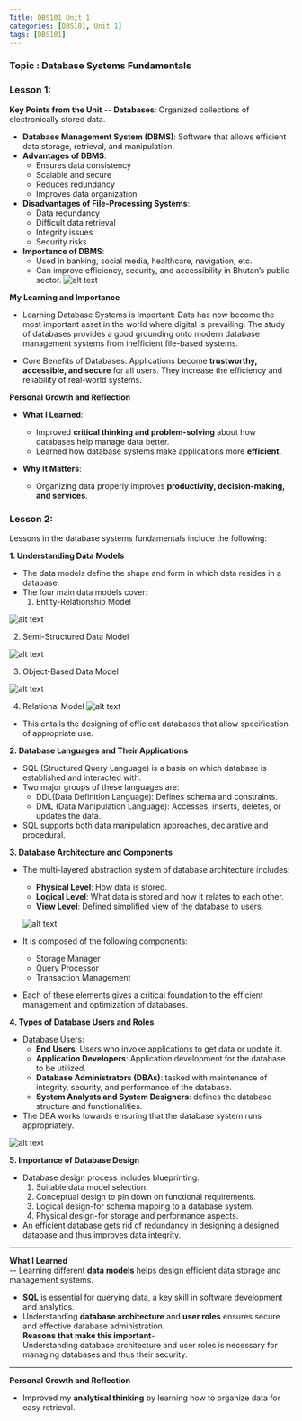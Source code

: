 ```yaml
---
Title: DBS101 Unit 1
categories: [DBS101, Unit 1]
tags: [DBS101]
---
```


### Topic : Database Systems Fundamentals
### Lesson 1:
**Key Points  from the Unit**
-- **Databases**: Organized collections of electronically stored data.  
- **Database Management System (DBMS)**: Software that allows efficient data storage, retrieval, and manipulation.  
- **Advantages of DBMS**:  
  - Ensures data consistency  
  - Scalable and secure  
  - Reduces redundancy  
  - Improves data organization  
- **Disadvantages of File-Processing Systems**:  
  - Data redundancy  
  - Difficult data retrieval  
  - Integrity issues  
  - Security risks  
- **Importance of DBMS**:  
  - Used in banking, social media, healthcare, navigation, etc.  
  - Can improve efficiency, security, and accessibility in Bhutan’s public sector.
![alt text](../1st.webp)

**My Learning and Importance**
- Learning Database Systems is Important: 
Data has now become the most important asset in the world where digital is prevailing. The study of databases provides a good grounding onto modern database management systems from inefficient file-based systems.

- Core Benefits of Databases: 
Applications become **trustworthy, accessible, and secure** for all users. They increase the efficiency and reliability of real-world systems.


**Personal Growth and Reflection**
- **What I Learned**:  
  - Improved **critical thinking and problem-solving** about how databases help manage data better.  
  - Learned how database systems make applications more **efficient**.  


- **Why It Matters**:  
  - Organizing data properly improves **productivity, decision-making, and services**.  


### Lesson 2:
Lessons in the database systems fundamentals include the following:

**1. Understanding Data Models**

- The data models define the shape and form in which data resides in a database.
- The four main data models cover:
   1. Entity-Relationship Model 

 ![alt text](../Entity-Relationship-Model-ER-model.webp)  

   2. Semi-Structured Data Model

   ![alt text](../semistructured-data-model.png)

   3. Object-Based Data Model

 ![alt text](<../object oriented data model.png>)  

   4. Relational Model
   ![alt text](../Entity-Relationship-Model-ER-model.webp)
   
- This entails the designing of efficient databases that allow specification of appropriate use.

**2. Database Languages and Their Applications** 
- SQL (Structured Query Language) is a basis on which database is established and interacted with.
- Two major groups of these languages are:
  - DDL(Data Definition Language): Defines schema and constraints.
  - DML (Data Manipulation Language): Accesses, inserts, deletes, or updates the data.
- SQL supports both data manipulation approaches, declarative and procedural.

**3. Database Architecture and Components** 
- The multi-layered abstraction system of database architecture includes:
  - **Physical Level**: How data is stored.
  - **Logical Level**: What data is stored and how it relates to each other.
  - **View Level**: Defined simplified view of the database to users.

  ![alt text](../data-abstraction-layer-diagram.svg)

- It is composed of the following components: 
  - Storage Manager
  - Query Processor
  - Transaction Management
- Each of these elements gives a critical foundation to the efficient management and optimization of databases.

**4. Types of Database Users and Roles** 
- Database Users:
  - **End Users**: Users who invoke applications to get data or update it.
  - **Application Developers**: Application development for the database to be utilized.
  - **Database Administrators (DBAs)**: tasked with maintenance of integrity, security, and performance of the database.
  - **System Analysts and System Designers**: defines the database structure and functionalities.
- The DBA works towards ensuring that the database system runs appropriately.

![alt text](../Database-users-types-in-DBMS.jpg)

**5. Importance of Database Design** 
- Database design process includes blueprinting:
  1. Suitable data model selection.
  2. Conceptual design to pin down on functional requirements.
  3. Logical design-for schema mapping to a database system.
  4. Physical design-for storage and performance aspects.
- An efficient database gets rid of redundancy in designing a designed database and thus improves data integrity.

---

**What I Learned**  
-- Learning different **data models** helps design efficient data storage and management systems.  
- **SQL** is essential for querying data, a key skill in software development and analytics.  
- Understanding **database architecture** and **user roles** ensures secure and effective database administration.  
**Reasons that make this important**-  
Understanding database architecture and user roles is necessary for managing databases and thus their security.

---

**Personal Growth and Reflection**  
- Improved my **analytical thinking** by learning how to organize data for easy retrieval.  
